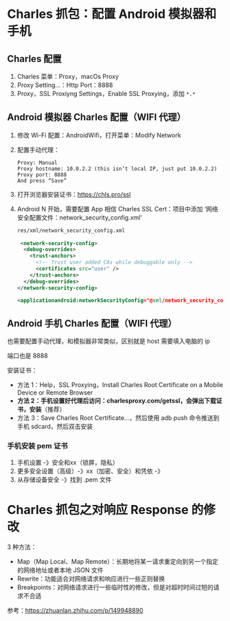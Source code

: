 # Charles 抓包：配置 Android 模拟器和手机

## Charles 配置 

1. Charles 菜单：Proxy，macOs Proxy
2. Proxy Setting...：Http Port：8888
3. Proxy，SSL Proxiyng Settings，Enable SSL Proxying，添加 `*.*`



## Android 模拟器 Charles 配置（WIFI 代理）

1. 修改 Wi-Fi 配置：AndroidWifi，打开菜单：Modify Network

2. 配置手动代理：

   ```shell
   Proxy: Manual
   Proxy hostname: 10.0.2.2 (this isn’t local IP, just put 10.0.2.2)
   Proxy port: 8888
   And press “Save”
   ```

3. 打开浏览器安装证书：https://chls.pro/ssl

4. Android N 开始，需要配置 App 相信 Charles SSL Cert：项目中添加 ‘网络安全配置文件：network_security_config.xml’

   ```xml
   res/xml/network_security_config.xml
    
    <network-security-config> 
     <debug-overrides> 
       <trust-anchors> 
         <!-- Trust user added CAs while debuggable only -->
         <certificates src="user" /> 
       </trust-anchors> 
     </debug-overrides> 
   </network-security-config>
   
   <applicationandroid:networkSecurityConfig="@xml/network_security_config">
   ```



## Android 手机 Charles 配置（WIFI 代理）

也需要配置手动代理，和模拟器非常类似，区别就是 host 需要填入电脑的 ip

端口也是 8888

安装证书：

- 方法 1：Help，SSL Proxying，Install Charles Root Certificate on a Mobile Device or Remote Browser
- **方法 2：手机设置好代理后访问：charlesproxy.com/getssl，会弹出下载证书，安装**（推荐）
- 方法 3：Save Charles Root Certificate...，然后使用 adb push 命令推送到手机 sdcard，然后双击安装



### 手机安装 pem 证书

1. 手机设置 -》安全和xx（锁屏，隐私）
2. 更多安全设置（高级）-》xx（加密、安全）和凭依 -》
3. 从存储设备安全 -》找到 .pem 文件



# Charles 抓包之对响应 Response 的修改

3 种方法：

- Map（Map Local、Map Remote）：长期地将某一请求重定向到另一个指定的网络地址或者本地 JSON 文件
- Rewrite：功能适合对网络请求和响应进行一些正则替换
- Breakpoints：对网络请求进行一些临时性的修改，但是对超时时间过短的请求不合适

参考：https://zhuanlan.zhihu.com/p/149948890



